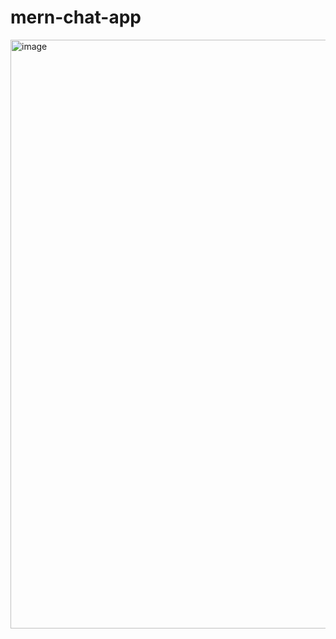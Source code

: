 # mern-chat-app


<img width="942" alt="image" src="https://user-images.githubusercontent.com/78966839/183277314-49aa9c36-b93e-44a1-a1f5-d25fba2d9917.png">


